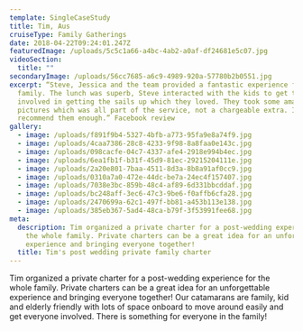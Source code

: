 ```yaml
---
template: SingleCaseStudy
title: Tim, Aus
cruiseType: Family Gatherings
date: 2018-04-22T09:24:01.247Z
featuredImage: /uploads/5c5c1a66-a4bc-4ab2-a0af-df24681e5c07.jpg
videoSection:
  title: ""
secondaryImage: /uploads/56cc7685-a6c9-4989-920a-57780b2b0551.jpg
excerpt: “Steve, Jessica and the team provided a fantastic experience for our
  family. The lunch was superb, Steve interacted with the kids to get them
  involved in getting the sails up which they loved. They took some amazing
  pictures which was all part of the service, not a chargeable extra. I can't
  recommend them enough.” Facebook review
gallery:
  - image: /uploads/f891f9b4-5327-4bfb-a773-95fa9e8a74f9.jpg
  - image: /uploads/4caa7386-28c8-4233-9f98-8a8faa0e143c.jpg
  - image: /uploads/098cacfe-04c7-4337-afe4-2918e994b4ec.jpg
  - image: /uploads/6ea1fb1f-b31f-45d9-81ec-29215204111e.jpg
  - image: /uploads/2a20e801-7baa-4511-8d3a-8b8a91af0cc9.jpg
  - image: /uploads/0310a7a0-472e-44dc-be7a-24ec4f157407.jpg
  - image: /uploads/7038e3bc-859b-48c4-af89-6d331bbcddaf.jpg
  - image: /uploads/bc248aff-3ec6-47c3-9be6-f0affb6cfa28.jpg
  - image: /uploads/2470699a-62c1-497f-bb81-a453b113e138.jpg
  - image: /uploads/385eb367-5ad4-48ca-b79f-3f53991fee68.jpg
meta:
  description: Tim organized a private charter for a post-wedding experience for
    the whole family. Private charters can be a great idea for an unforgettable
    experience and bringing everyone together!
  title: Tim's post wedding private family charter
---
```

Tim organized a private charter for a post-wedding experience for the whole family. Private charters can be a great idea for an unforgettable experience and bringing everyone together! Our catamarans are family, kid and elderly friendly with lots of space onboard to move around easily and get everyone involved. There is something for everyone in the family!
